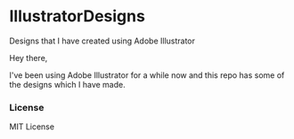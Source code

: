 # IllustratorDesigns
Designs that I have created using Adobe Illustrator 

Hey there,

I've been using Adobe Illustrator for a while now and this repo has some of the designs which I have made.

### License

MIT License
